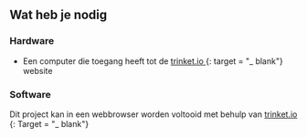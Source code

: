 ## Wat heb je nodig

### Hardware

+ Een computer die toegang heeft tot de [ trinket.io ](https://trinket.io) {: target = "_ blank"} website

### Software

Dit project kan in een webbrowser worden voltooid met behulp van [ trinket.io ](https://trinket.io) {: Target = "_ blank"}